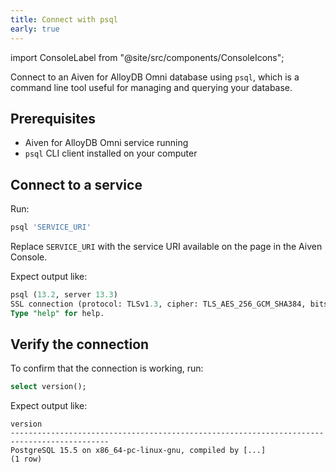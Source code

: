 ```yaml
---
title: Connect with psql
early: true
---
```


import ConsoleLabel from "@site/src/components/ConsoleIcons";

Connect to an Aiven for AlloyDB Omni database using `psql`, which is a command line tool useful for managing and querying your database.

## Prerequisites

- Aiven for AlloyDB Omni service running
- `psql` CLI client installed on your computer

## Connect to a service

Run:

```sql
psql 'SERVICE_URI'
```

Replace `SERVICE_URI` with the service URI available on the
<ConsoleLabel name="overview"/> page in the Aiven Console.

Expect output like:

```sql
psql (13.2, server 13.3)
SSL connection (protocol: TLSv1.3, cipher: TLS_AES_256_GCM_SHA384, bits: 256, compression: off)
Type "help" for help.
```

## Verify the connection

To confirm that the connection is working, run:

```sql
select version();
```

Expect output like:

```text
version
--------------------------------------------------------------------------------------------
PostgreSQL 15.5 on x86_64-pc-linux-gnu, compiled by [...]
(1 row)
```
